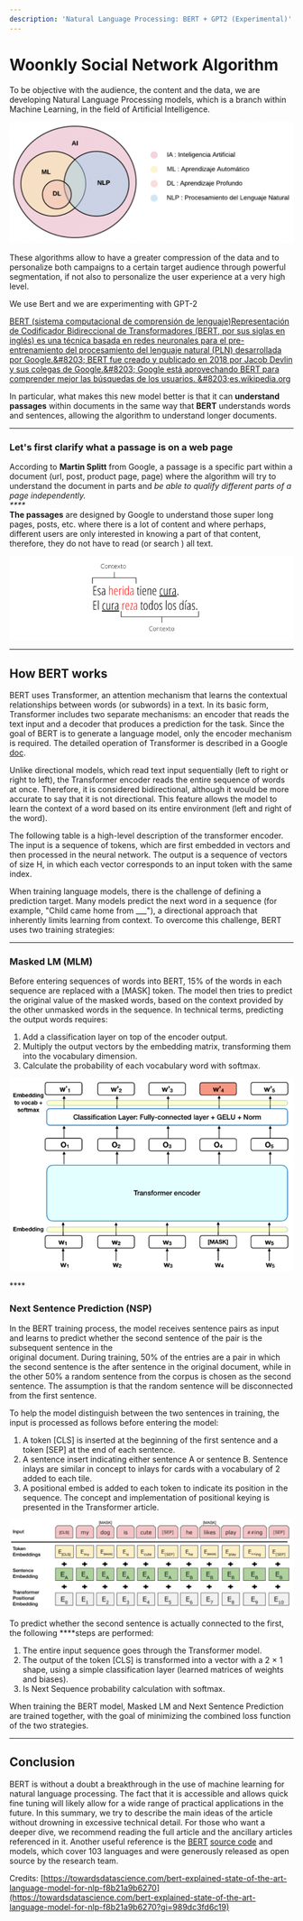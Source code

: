 ```yaml
---
description: 'Natural Language Processing: BERT + GPT2 (Experimental)'
---
```


# Woonkly Social Network Algorithm

To be objective with the audience, the content and the data, we are developing Natural Language Processing models, which is a branch within Machine Learning, in the field of Artificial Intelligence.

![](.gitbook/assets/image%20%2880%29.png)

These algorithms allow to have a greater compression of the data and to personalize both campaigns to a certain target audience through powerful segmentation, if not also to personalize the user experience at a very high level.  
  
We use Bert and we are experimenting with GPT-2

[BERT \(sistema computacional de comprensión de lenguaje\)Representación de Codificador Bidireccional de Transformadores \(BERT, por sus siglas en inglés\) es una técnica basada en redes neuronales para el pre-entrenamiento del procesamiento del lenguaje natural \(PLN\) desarrollada por Google.&\#8203; BERT fue creado y publicado en 2018 por Jacob Devlin y sus colegas de Google.&\#8203; Google está aprovechando BERT para comprender mejor las búsquedas de los usuarios. &\#8203;es.wikipedia.org](https://es.wikipedia.org/wiki/BERT_%28sistema_computacional_de_comprensi%C3%B3n_de_lenguaje%29)  


In particular, what makes this new model better is that it can **understand passages** within documents in the same way that **BERT** understands words and sentences, allowing the algorithm to understand longer documents.  
  
****

### **Let's first clarify what a passage is on a web page**

According to **Martin Splitt** from Google, a passage is a specific part within a document \(url, post, product page, page\) where the algorithm will try to understand the document in parts and _be able to qualify different parts of a page independently.  
****_  
**The passages** are designed by Google to understand those super long pages, posts, etc. where there is a lot of content and where perhaps, different users are only interested in knowing a part of that content, therefore, they do not have to read \(or search \) all text.

![](.gitbook/assets/image%20%2835%29.png)

  
****

## **How BERT works**

BERT uses Transformer, an attention mechanism that learns the contextual relationships between words \(or subwords\) in a text. In its basic form, Transformer includes two separate mechanisms: an encoder that reads the text input and a decoder that produces a prediction for the task. Since the goal of BERT is to generate a language model, only the encoder mechanism is required. The detailed operation of Transformer is described in a Google [doc](https://arxiv.org/pdf/1706.03762.pdf).  
  
Unlike directional models, which read text input sequentially \(left to right or right to left\), the Transformer encoder reads the entire sequence of words at once. Therefore, it is considered bidirectional, although it would be more accurate to say that it is not directional. This feature allows the model to learn the context of a word based on its entire environment \(left and right of the word\).  
  
The following table is a high-level description of the transformer encoder. The input is a sequence of tokens, which are first embedded in vectors and then processed in the neural network. The output is a sequence of vectors of size H, in which each vector corresponds to an input token with the same index.  
  
When training language models, there is the challenge of defining a prediction target. Many models predict the next word in a sequence \(for example, "Child came home from \_\_\_"\), a directional approach that inherently limits learning from context. To overcome this challenge, BERT uses two training strategies:

  
****

### **Masked LM \(MLM\)**

Before entering sequences of words into BERT, 15% of the words in each sequence are replaced with a \[MASK\] token. The model then tries to predict the original value of the masked words, based on the context provided by the other unmasked words in the sequence. In technical terms, predicting the output words requires:

1. Add a classification layer on top of the encoder output.
2. Multiply the output vectors by the embedding matrix, transforming them into the vocabulary dimension.
3. Calculate the probability of each vocabulary word with softmax.

![](.gitbook/assets/image%20%2857%29.png)

\*\*\*\*

### **Next Sentence Prediction \(NSP\)** 

In the BERT training process, the model receives sentence pairs as input and learns to predict whether the second sentence of the pair is the subsequent sentence in the  
original document. During training, 50% of the entries are a pair in which the second sentence is the after sentence in the original document, while in the other 50% a random sentence from the corpus is chosen as the second sentence. The assumption is that the random sentence will be disconnected from the first sentence.  
  
To help the model distinguish between the two sentences in training, the input is processed as follows before entering the model:

1. A token \[CLS\] is inserted at the beginning of the first sentence and a token \[SEP\] at the end of each sentence.
2. A sentence insert indicating either sentence A or sentence B. Sentence inlays are similar in concept to inlays for cards with a vocabulary of 2 added to each tile.
3. A positional embed is added to each token to indicate its position in the sequence. The concept and implementation of positional keying is presented in the Transformer article.

![](.gitbook/assets/image%20%2825%29.png)

To predict whether the second sentence is actually connected to the first, the following ****steps are performed:

1. The entire input sequence goes through the Transformer model.
2. The output of the token \[CLS\] is transformed into a vector with a 2 × 1 shape, using a simple classification layer \(learned matrices of weights and biases\).
3. Is Next Sequence probability calculation with softmax.

When training the BERT model, Masked LM and Next Sentence Prediction are trained together, with the goal of minimizing the combined loss function of the two strategies.  
  
****

## **Conclusion**  

BERT is without a doubt a breakthrough in the use of machine learning for natural language processing. The fact that it is accessible and allows quick fine tuning will likely allow for a wide range of practical applications in the future. In this summary, we try to describe the main ideas of the article without drowning in excessive technical detail. For those who want a deeper dive, we recommend reading the full article and the ancillary articles referenced in it. Another useful reference is the [BERT](https://github.com/google-research/bert) [source code](https://github.com/google-research/bert) and models, which cover 103 languages and were generously released as open source by the research team.  


Credits: [https://towardsdatascience.com/bert-explained-state-of-the-art-language-model-for-nlp-f8b21a9b6270](https://towardsdatascience.com/bert-explained-state-of-the-art-language-model-for-nlp-f8b21a9b6270?gi=989dc3fd6c19)  


